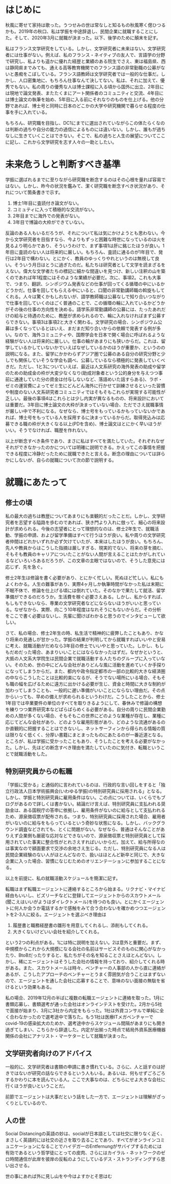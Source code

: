# はじめに

秋風に寄せて家持は歌った。うつせみの世は常なしと知るもの秋風寒く偲ひつるかも。2019年の秋口、私は学振を中途辞退し、民間企業に就職することにした。そして、2020年3月に就職が決まった。以下、後学のために顛末を記す。

私はフランス文学研究をしている。しかし、文学研究者に未来はない。文学研究者には仕事がない。例えば、私のフランス・ネイティブの友人で、言語学の分野で研究し、私よりも遥かに優れた経歴と業績のある院生でさえ、東は福島県、西は静岡県までみても、通える高等教育機関でのフランス語の非常勤職の公募がないと愚痴をこぼしている。フランス語教師は文学研究者では一般的な仕事だ。しかし、人口密集地に、もちろん仕事なんて決してない。私は、それに加えて、優秀でもない。私の周りの優秀な人は博士課程に入る頃から国外に出立、2年目には現地で論文発表、またたくまにアート関係者のコミュニティと交流、4年目には博士論文の執筆を始め、5年目に入る前にそれなりのものを仕上げる。他の分野であれば、博士号と同時に日本のどこかの大学や研究機関で暮らせる程度の仕事を手に入れている。

もちろん、研究職を目指し、DC1にまでに選出されていながらこの体たらくなのは判断の過ちや自分の能力の過信によるものには違いない。しかし、誰もが過ちなしに生きていくことはできない。そこで、私の過ちと人生の展望についてここに記し、これから文学研究を志す人々の一助としたい。

# 未来危うしと判断すべき基準

学振に選ばれるまでに至りながら研究職を断念するのはその心根を量れば容易ではない。しかし、昨今の状況を鑑みて、潔く研究職を断念すべき状況があり、それについて箇条書きで示す。

1. 博士1年目に査読付き論文がない。
2. コミュティに入って積極的な交流がない。
3. 2年目までに海外での発表がない。
4. 3年目で博論の大枠ができていない。

反論のある人もいるだろうが、それについて私は気にかけようとも思わない。今から文学研究者を目指すなら、今よりもずっと困難な時世になっているのは火を見るより明らかであり、そういうわけで、まず事項1は肝に銘じたほうが良い。1年目に査読のない人は将来的に厳しい。もちろん、査読に通るのが1年目で、発行は2年目で構わない。とにかく、教員のゆっくりやれというのは無視して良い。そういう月日はとうに過ぎたのだ。私たちは研究者として文学を読まざるをえない。偉大な文学者たちの標記に細かな間違いを見つけ、新しい注釈の山を築くのであれば年1程度にはそのような業績が必要だ。次に、事項2。これも大事で、つまり、翻訳、シンポジウム発表などの仕事が回ってくる循環の中にいるかどうかだ。仕事を回してもらえる中にいると、口聞の非常勤講師職の斡旋もしてくれる。人々は驚くかもしれないが、語学教師職は公募なしで知り合いつながりで仕事を回していくのはごく普通のことで、この循環の輪に入れているかどうかがその後の仕事の方向性を決める。語学系非常勤講師の公募には、たったあれだけの給与と待遇のために、教歴が求められるので、輪に入れなければまず公募すらできない。事項3は事項2と大きく関わる。文学研究の場合、シンポジウム公募は多くなっているとはいえ、まだまだ知り合いからの依頼で発表する例が多い。なので、海外コミュニティや、国際学会を日本で開く場合に呼ばれるような経験がない人は将来的に厳しい。仕事の輪があまりにも狭いからだ。これは、留学しているかしていないかでいえばなぜしているかのほうが重要か、というのの説明になる。また、留学にかかわらずアジア圏で公募のある自分の研究分野と少しでも関係していそうな学会も調べ、公募しているなら積極的に発表していくべきだ。ただし、1と3についていえば、最近は人文系研究の海外発表の助成や留学のための助成金の枠が大変少なくなり(助成対象者という公的身分を与えつつ事前に通達していた分の資金は付与しないなど、落語めいた話すらある)、ラボ・ゼミの運営費によってゼミ生にどんどん海外に行かせて訓練させるといった習慣や制度のない人文系研究者コミュニティではそもそもこれらが実現する可能性が乏しい。最後の事項4はこれらとは少し内実が異なるものの、将来設計においては重要だ。3年目に博士論文の大枠が決まっていない場合、ただでさえ就職事情が厳しい中で不利になる。なぜなら、博士号をもっているかもっていないかであれば、博士号をもっている人を採用するに決まっているからだ。取得見込みは応募できる職の枠が大きくなる以上(PDを含め)、博士論文はとにかく早いほうがいい。そうでなければ、職歴を作れない。

以上が断念すべき条件であり、まさに私はすべてを満たしていた。それぞれなぜそれができなかったのかについては明確に説明できる。かえってこの事情を把握できる程度に冷静だったために就職できたと言える。断念の理由については詳らかにしないが、自らの就職について次の節で説明する。

# 就職にあたって

## 修士の頃

私の最大の過ちは教歴についてあまりにも楽観的だったことだ。しかし、文学研究者を志望する隘路を歩むのであれば、狭き門より入れに倣って、細心の将来設計が求められる。今後の志望者にとって理想的なのは、修士2年生で、就職活動、学振の申請、および留学準備はすべて行うほうが良い。私や周りの文学研究者仲間はどれかいずれか必ず欠けていたが、本来はしたほうが良い。もちろん、先人や教員からはこうした指摘は厳しすぎる、現実的でない、将来の芽を摘む、そもそも教員のキャリアについたことがない人間が言えることはたかがしれているなどいろいろあるだろうが、この文章の主眼ではないので、そうした意見には応じず、先を急ぐ。

修士2年生は修論を書く必要があり、とにかく忙しい。死ぬほど忙しい。私にもよくわかる。人生の難事があり、実際4ヶ月しか執筆時間がなかった私は末期に不眠不休で、修論を仕上げる頃には倒れていた。そのなかで果たして就活、留学準備ができるのだろうか。生活費を稼ぐ必要さえある。しかし、私からすれば、もしもできないなら、専業の文学研究者などにならないほうがいいと思っている。なぜなから、実際、向こう10年程度はなれそうにもないからだ。その分析をここで書く必要はないし、先輩に聞けばわかると思うのでインタビューして欲しい。

さて、私の場合、修士2年生の時、私生活で精神的に疲弊したこともあり、かなり将来の見通しが甘かった。学振の結果が判明してから就職すればいいやと安易に考え、就職活動がだめなら3年目の修士でいいやと思っていた。しかし、もしもだめだった場合、あまりいいことにはならなかったはずだ。なぜかというと、大抵の人文系大学院生は民間企業で就職活動する人たちのグループに入っていない。そのため、世の中にどんな会社がありどんな風に活動を進めていくか手探りになってしまうからだ。また、都内や政令指定都市の一部の比較的大きな経済圏の中ならこうしたことは比較的楽になるが、そうでない場所にいる場合、そもそも職の幅を広げるために遠方に出かける必要が生じ、資金と時間に大きな制約が加わってしまうことも、一般的に遅い準備がいいことにならない理由だ。その点からいっても、早めの備えが求められるというわけだ。こうしたことから、修士1年目では卒業要件の単位のすべてを取りきるようにして、春休みで修論の構想を練りつつ業界研究本などぱらぱらめくる必要がある。自分の周りに民間企業勤めの人間が多くない場合、そもそもこの世界にどのような業種が存在し、業種に応じてどんな会社があり、どのような雇用形態があり、どのような流通があるのか直観的に把握することはできないし、ネットサーフィンから得られる情報の質は限りなく低くく、分厚い書籍にまとまったものにあたるのが一番近道となる。ところが、私は学振に受かったこともあり、そうしたことを考える必要がなかった。しかし、先ほどの断念すべき理由を満たしていたのに気付き、転職ということで就職活動をした。

## 特別研究員からの転職

「学振に受かる」と通俗的に言われているのは、行政的な言い回しをすると「独立行政法人日本学術振興会(いわゆる学振)の特別研究員に採用される」となる。しかし、学振と特別研究員に雇用条件はない。この点については、いくらでもブログがあるので詳しくは書かない。結論だけ言えば、特別研究員に支払われる奨励金は、ある国税庁の答申に依拠し、雇用条件がないのに給与として支払われるため、源泉徴収票が配布される。つまり、特別研究員に採用された場合、雇用者がいないのに給与をもらっているという奇妙な状態になる。しかし、バックグラウンド調査などされても、とくに問題がない。なぜなら、普通はそんなことがありえず企業側も厳密な応対などできないので、源泉徴収票と特別研究員として採用されていた事実に整合性がとれさえすればいいからだ。加えて、給与所得なのは事実なので額面要求で交渉の余地さえ生じる。ただし、特別研究員になる人は民間企業経験のない人がほとんどなので、扱いはほとんど新卒と同じで、大きな企業に入った場合、習慣になじむためのオリエンテーションに参加することになる。

以上を前提に、私の就職活動スケジュールを簡潔に記す。

転職はまず転職エージェントに連絡するところから始まる。リクナビ・マイナビ経由もいいし、ビズリーチなどに登録してエージェントからのスカウトメール(聞こえはいいがようはダイレクトメール)を待つのも良い。とにかくエージェントに何人か会うか電話するかで感触をみて合う合わないを確かめつつエージェントを2-3人に絞る。エージェントを選ぶべき理由は

1. 履歴書と職務経歴書の雛形を用意してくれるし、添削もしてくれる。
2. 大きくないけどいい会社を紹介してくれる。

という2つの利点がある。1には特に説明を加えない。2は意外と重要だ。まず、中規模からこれから大規模になる会社の名前はサービスそのものに関心がなかったり、BtoBだったりすると、私たちがその名を知ることさえほとんどない。しかし、稀にエージェントはそうした会社の情報を持っており、紹介してくれる時がある。また、スカウトメールは時々、ベンチャーの人事部の人から直に連絡があるが、こうしたアプローチのベンチャーとうまく雰囲気が合うことはまずないので、エージェントを通した会社に応募することで、意味のない面接の無駄を省けるという効果もある。

私の場合、2019年12月の半ばに複数の転職エージェントに連絡を取った。1月に書類応募し、書類選考が通った会社はオンラインテストを受けた。2月から5社で面接が始まり、3月に3社から内定をもらった。1社は外資コンサルで単純に全く合わなかったので選考途中で落ちた。もう1社は医療ITメガベンチャーでcovid-19の感染拡大のためか、選考途中からスケジュール間隔があまりにも開き過ぎてしまい、こちらから辞退した。内定が出揃った時点で結局外資系医療機器関係の会社にアナリスト・マーケターとして就職が決まった。

## 文学研究者向けのアドバイス

一般的に、文学研究者は書類の申請に書き慣れている。さらに、人と話すのは好きではないが研究の話ならできるという人もいる。あるいは、何もせずごろごろするかわりに本を読んでいる人。ここで大事なのは、どちらにせよ大きな会社に行くほうが良いということだ。

前節でエージェントは大事だという話をした一方で、エージェントは理解がざっくりとしているので、

## 人の世

Social Distancingの英語の妙は、socialが日本語としては社交に限りなく近く、まさしく英語的には社交の近さを取り去ることであり、すべてがオンラインコミュニケーションになることでハイデガーのEntfernungがサバイブするためには有効であるという哲学徒にとっての皮肉、さらにはカイラル・ネットワークのゼロ時間通信が此岸を彼岸の反転のようにしているデス・ストランディングすら思い出させる。


世の事にあれば外に見し山をや今はよすかとそ思はむ
